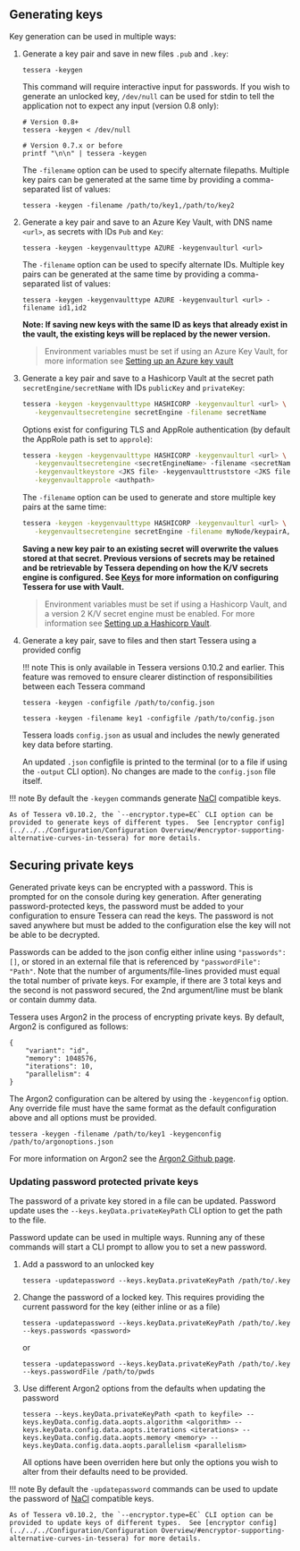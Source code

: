 ## Generating keys

Key generation can be used in multiple ways:

1. Generate a key pair and save in new files `.pub` and `.key`:  
    ```
    tessera -keygen
    ```
    This command will require interactive input for passwords. 
If you wish to generate an unlocked key, `/dev/null` can be used for stdin to tell the application not to expect any input (version 0.8 only):
    ```
    # Version 0.8+
    tessera -keygen < /dev/null

    # Version 0.7.x or before
    printf "\n\n" | tessera -keygen
    ```

    The `-filename` option can be used to specify alternate filepaths.  Multiple key pairs can be generated at the same time by providing a comma-separated list of values:
    ```
    tessera -keygen -filename /path/to/key1,/path/to/key2
    ```

1. Generate a key pair and save to an Azure Key Vault, with DNS name `<url>`, as secrets with IDs `Pub` and `Key`:
    ```
    tessera -keygen -keygenvaulttype AZURE -keygenvaulturl <url>
    ```
    
    The `-filename` option can be used to specify alternate IDs.  Multiple key pairs can be generated at the same time by providing a comma-separated list of values:
    ```
    tessera -keygen -keygenvaulttype AZURE -keygenvaulturl <url> -filename id1,id2
    ```
    
    **Note: If saving new keys with the same ID as keys that already exist in the vault, the existing keys will be replaced by the newer version.**
    
    > Environment variables must be set if using an Azure Key Vault, for more information see [Setting up an Azure key vault](../Setting%20up%20an%20Azure%20Key%20Vault)
    
1. Generate a key pair and save to a Hashicorp Vault at the secret path `secretEngine/secretName` with IDs `publicKey` and `privateKey`:
    ```bash
    tessera -keygen -keygenvaulttype HASHICORP -keygenvaulturl <url> \
       -keygenvaultsecretengine secretEngine -filename secretName 
    ```
    Options exist for configuring TLS and AppRole authentication (by default the AppRole path is set to `approle`):
    ```bash
    tessera -keygen -keygenvaulttype HASHICORP -keygenvaulturl <url> \
       -keygenvaultsecretengine <secretEngineName> -filename <secretName> \
       -keygenvaultkeystore <JKS file> -keygenvaulttruststore <JKS file> \
       -keygenvaultapprole <authpath>
    ```
    The `-filename` option can be used to generate and store multiple key pairs at the same time:
    ```bash
    tessera -keygen -keygenvaulttype HASHICORP -keygenvaulturl <url> \
       -keygenvaultsecretengine secretEngine -filename myNode/keypairA,myNode/keypairB 
    ```
    **Saving a new key pair to an existing secret will overwrite the values stored at that secret.  Previous versions of secrets may be retained and be retrievable by Tessera depending on how the K/V secrets engine is configured.  See [Keys](../../../Configuration/Keys) for more information on configuring Tessera for use with Vault.**
    
    > Environment variables must be set if using a Hashicorp Vault, and a version 2 K/V secret engine must be enabled.  For more information see [Setting up a Hashicorp Vault](../Setting%20up%20a%20Hashicorp%20Vault).

1. Generate a key pair, save to files and then start Tessera using a provided config

    !!! note
        This is only available in Tessera versions 0.10.2 and earlier.  This feature was removed to ensure clearer distinction of responsibilities between each Tessera command
    ```
    tessera -keygen -configfile /path/to/config.json
    ```
    ```
    tessera -keygen -filename key1 -configfile /path/to/config.json 
    ```
    Tessera loads `config.json` as usual and includes the newly generated key data before starting.  
    
    An updated `.json` configfile is printed to the terminal (or to a file if using the `-output` CLI option).  No changes are made to the `config.json` file itself.

!!! note 
    By default the `-keygen` commands generate [NaCl](https://nacl.cr.yp.to/) compatible keys.  
    
    As of Tessera v0.10.2, the `--encryptor.type=EC` CLI option can be provided to generate keys of different types.  See [encryptor config](../../../Configuration/Configuration Overview/#encryptor-supporting-alternative-curves-in-tessera) for more details.  

## Securing private keys
Generated private keys can be encrypted with a password.  This is prompted for on the console during key generation.  After generating password-protected keys, the password must be added to your configuration to ensure Tessera can read the keys.  The password is not saved anywhere but must be added to the configuration else the key will not be able to be decrypted.  

Passwords can be added to the json config either inline using `"passwords":[]`, or stored in an external file that is referenced by `"passwordFile": "Path"`.  Note that the number of arguments/file-lines provided must equal the total number of private keys.  For example, if there are 3 total keys and the second is not password secured, the 2nd argument/line must be blank or contain dummy data.

Tessera uses Argon2 in the process of encrypting private keys.  By default, Argon2 is configured as follows:
```
{
    "variant": "id",
    "memory": 1048576,
    "iterations": 10,
    "parallelism": 4
}
```
The Argon2 configuration can be altered by using the `-keygenconfig` option.  Any override file must have the same format as the default configuration above and all options must be provided.
```
tessera -keygen -filename /path/to/key1 -keygenconfig /path/to/argonoptions.json
```

For more information on Argon2 see the [Argon2 Github page](https://github.com/P-H-C/phc-winner-argon2).

### Updating password protected private keys
The password of a private key stored in a file can be updated.  Password update uses the `--keys.keyData.privateKeyPath` CLI option to get the path to the file. 

Password update can be used in multiple ways.  Running any of these commands will start a CLI prompt to allow you to set a new password.

1. Add a password to an unlocked key
    ```
    tessera -updatepassword --keys.keyData.privateKeyPath /path/to/.key
    ```
    
1. Change the password of a locked key.  This requires providing the current password for the key (either inline or as a file)
    ```
    tessera -updatepassword --keys.keyData.privateKeyPath /path/to/.key --keys.passwords <password>
    ```
    or
    ```
    tessera -updatepassword --keys.keyData.privateKeyPath /path/to/.key --keys.passwordFile /path/to/pwds
    ```

1. Use different Argon2 options from the defaults when updating the password
    ```
    tessera --keys.keyData.privateKeyPath <path to keyfile> --keys.keyData.config.data.aopts.algorithm <algorithm> --keys.keyData.config.data.aopts.iterations <iterations> --keys.keyData.config.data.aopts.memory <memory> --keys.keyData.config.data.aopts.parallelism <parallelism>
    ```
    All options have been overriden here but only the options you wish to alter from their defaults need to be provided.

!!! note 
    By default the `-updatepassword` commands can be used to update the password of [NaCl](https://nacl.cr.yp.to/) compatible keys.  
    
    As of Tessera v0.10.2, the `--encryptor.type=EC` CLI option can be provided to update keys of different types.  See [encryptor config](../../../Configuration/Configuration Overview/#encryptor-supporting-alternative-curves-in-tessera) for more details.  

